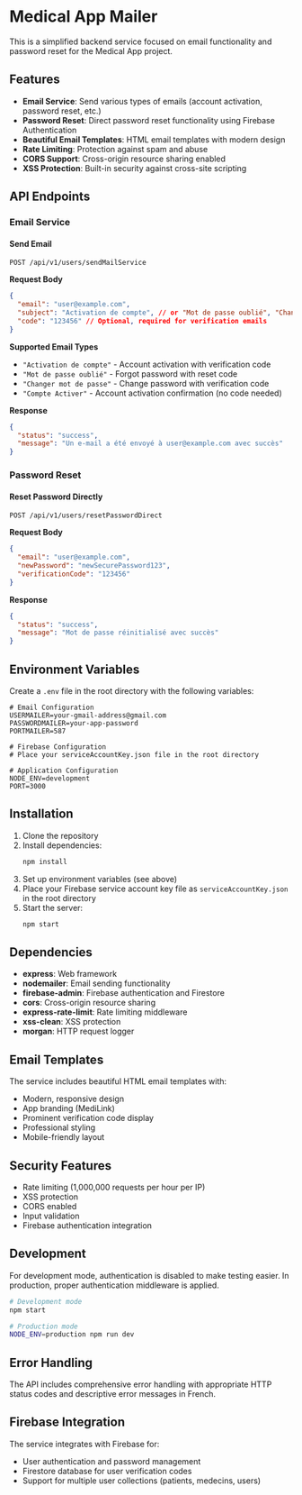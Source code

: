 # Medical App Mailer

This is a simplified backend service focused on email functionality and password reset for the Medical App project.

## Features

- **Email Service**: Send various types of emails (account activation, password reset, etc.)
- **Password Reset**: Direct password reset functionality using Firebase Authentication
- **Beautiful Email Templates**: HTML email templates with modern design
- **Rate Limiting**: Protection against spam and abuse
- **CORS Support**: Cross-origin resource sharing enabled
- **XSS Protection**: Built-in security against cross-site scripting

## API Endpoints

### Email Service

#### Send Email

```
POST /api/v1/users/sendMailService
```

**Request Body**

```json
{
  "email": "user@example.com",
  "subject": "Activation de compte", // or "Mot de passe oublié", "Changer mot de passe", "Compte Activer"
  "code": "123456" // Optional, required for verification emails
}
```

**Supported Email Types**

- `"Activation de compte"` - Account activation with verification code
- `"Mot de passe oublié"` - Forgot password with reset code
- `"Changer mot de passe"` - Change password with verification code
- `"Compte Activer"` - Account activation confirmation (no code needed)

**Response**

```json
{
  "status": "success",
  "message": "Un e-mail a été envoyé à user@example.com avec succès"
}
```

### Password Reset

#### Reset Password Directly

```
POST /api/v1/users/resetPasswordDirect
```

**Request Body**

```json
{
  "email": "user@example.com",
  "newPassword": "newSecurePassword123",
  "verificationCode": "123456"
}
```

**Response**

```json
{
  "status": "success",
  "message": "Mot de passe réinitialisé avec succès"
}
```

## Environment Variables

Create a `.env` file in the root directory with the following variables:

```env
# Email Configuration
USERMAILER=your-gmail-address@gmail.com
PASSWORDMAILER=your-app-password
PORTMAILER=587

# Firebase Configuration
# Place your serviceAccountKey.json file in the root directory

# Application Configuration
NODE_ENV=development
PORT=3000
```

## Installation

1. Clone the repository
2. Install dependencies:
   ```bash
   npm install
   ```
3. Set up environment variables (see above)
4. Place your Firebase service account key file as `serviceAccountKey.json` in the root directory
5. Start the server:
   ```bash
   npm start
   ```

## Dependencies

- **express**: Web framework
- **nodemailer**: Email sending functionality
- **firebase-admin**: Firebase authentication and Firestore
- **cors**: Cross-origin resource sharing
- **express-rate-limit**: Rate limiting middleware
- **xss-clean**: XSS protection
- **morgan**: HTTP request logger

## Email Templates

The service includes beautiful HTML email templates with:
- Modern, responsive design
- App branding (MediLink)
- Prominent verification code display
- Professional styling
- Mobile-friendly layout

## Security Features

- Rate limiting (1,000,000 requests per hour per IP)
- XSS protection
- CORS enabled
- Input validation
- Firebase authentication integration

## Development

For development mode, authentication is disabled to make testing easier. In production, proper authentication middleware is applied.

```bash
# Development mode
npm start

# Production mode
NODE_ENV=production npm run dev
```

## Error Handling

The API includes comprehensive error handling with appropriate HTTP status codes and descriptive error messages in French.

## Firebase Integration

The service integrates with Firebase for:
- User authentication and password management
- Firestore database for user verification codes
- Support for multiple user collections (patients, medecins, users)
